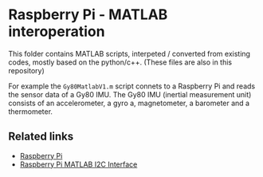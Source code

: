 # Raspberry Pi - MATLAB interoperation
This folder contains MATLAB scripts, interpeted / converted from existing codes, mostly based on the python/c++. (These files are also in this repository)

For example the `Gy80MatlabV1.m` script connets to a Raspberry Pi and reads the sensor data of a Gy80 IMU. The Gy80 IMU (inertial measurement unit) consists of an accelerometer, a gyro a, magnetometer, a barometer and a thermometer.

## Related links
* [Raspberry Pi](https://www.raspberrypi.org/)
* [Raspberry Pi MATLAB I2C Interface](https://www.mathworks.com/help/supportpkg/raspberrypiio/ug/use-the-i2c-interface-on-the-raspberry-pi-hardware.html) 
